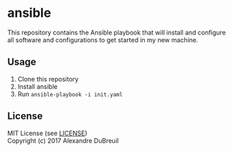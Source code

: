 # ansible

This repository contains the Ansible playbook that will install and configure all software and configurations to get started in my new machine.

## Usage

1. Clone this repository
2. Install ansible
3. Run `ansible-playbook -i init.yaml`

## License

MIT License (see [LICENSE](LICENSE))  
Copyright (c) 2017 Alexandre DuBreuil
